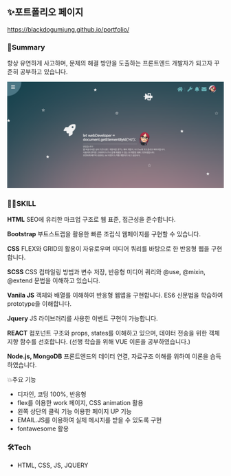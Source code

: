 ## ✨포트폴리오 페이지

https://blackdogumjung.github.io/portfolio/

### 🤔Summary
항상 유연하게 사고하며, 문제의 해결 방안을 도출하는 프론트엔드 개발자가 되고자 꾸준히 공부하고 있습니다.

![메인페이지](./images/main_page.png)

### 🐱‍🏍SKILL
**HTML** 
SEO에 유리한 마크업 구조로 웹 표준, 접근성을 준수합니다.

**Bootstrap** 
부트스트랩을 활용한 빠른 조립식 웹페이지를 구현할 수 있습니다.

**CSS** 
FLEX와 GRID의 활용이 자유로우며 미디어 쿼리를 바탕으로 한 반응형 웹을 구현합니다. 

**SCSS** 
CSS 컴파일링 방법과 변수 저장, 반응형 미디어 쿼리와 @use, @mixin, @extend 문법을 이해하고 있습니다.

**Vanila JS** 
객체와 배열를 이해하여 반응형 웹앱을 구현합니다. ES6 신문법을 학습하여 prototype을 이해합니다.

**Jquery** 
JS 라이브러리를 사용한 이벤트 구현이 가능합니다.

**REACT** 
컴포넌트 구조와 props, states를 이해하고 있으며, 데이터 전송을 위한 객체 지향 함수를 선호합니다. (선행 학습을 위해 VUE 이론을 공부하였습니다.)

**Node.js, MongoDB** 
프론트엔드의 데이터 연결, 자료구조 이해를 위하여 이론을 습득하였습니다.

💥주요 기능
* 디자인, 코딩 100%, 반응형 
* flex를 이용한 work 페이지, CSS animation 활용
* 왼쪽 상단의 클릭 기능 이용한 페이지 UP 기능 
* EMAIL.JS를 이용하여 실제 메시지를 받을 수 있도록 구현 
* fontawesome 활용

### 🛠Tech
* HTML, CSS, JS, JQUERY
